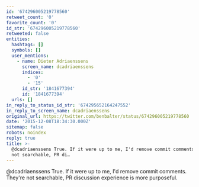 ```yaml
---
id: '674296005219778560'
retweet_count: '0'
favorite_count: '0'
id_str: '674296005219778560'
retweeted: false
entities:
  hashtags: []
  symbols: []
  user_mentions:
    - name: Dieter Adriaenssens
      screen_name: dcadriaenssens
      indices:
        - '0'
        - '15'
      id_str: '1841677394'
      id: '1841677394'
  urls: []
in_reply_to_status_id_str: '674295652164247552'
in_reply_to_screen_name: dcadriaenssens
original_url: https://twitter.com/benbalter/status/674296005219778560
date: '2015-12-08T18:34:30.000Z'
sitemap: false
robots: noindex
reply: true
title: >-
  @dcadriaenssens True. If it were up to me, I'd remove commit comments. They're
  not searchable, PR di…
---
```


@dcadriaenssens True. If it were up to me, I'd remove commit comments. They're not searchable, PR discussion experience is more purposeful.